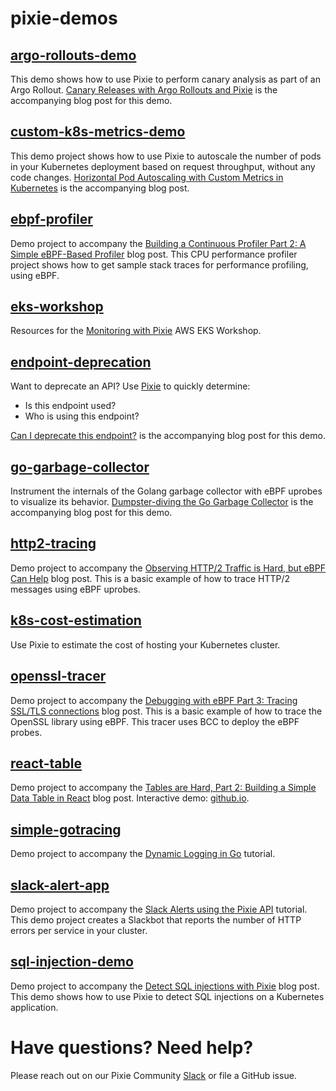 # pixie-demos

## [argo-rollouts-demo](https://github.com/pixie-io/pixie-demos/tree/main/argo-rollouts-demo)

This demo shows how to use Pixie to perform canary analysis as part of an Argo Rollout. [Canary Releases with Argo Rollouts and Pixie](https://blog.px.dev/argo-rollouts) is the accompanying blog post for this demo.

## [custom-k8s-metrics-demo](https://github.com/pixie-io/pixie-demos/tree/main/custom-k8s-metrics-demo)

This demo project shows how to use Pixie to autoscale the number of pods in your Kubernetes deployment based on request throughput, without any code changes. [Horizontal Pod Autoscaling with Custom Metrics in Kubernetes](https://blog.px.dev/autoscaling-custom-k8s-metric) is the accompanying blog post.

## [ebpf-profiler](https://github.com/pixie-io/pixie-demos/tree/main/ebpf-profiler)

Demo project to accompany the [Building a Continuous Profiler Part 2: A Simple eBPF-Based Profiler](https://blog.px.dev/cpu-profiling-2/) blog post. This CPU performance profiler project shows how to get sample stack traces for performance profiling, using eBPF.

## [eks-workshop](https://github.com/pixie-io/pixie-demos/tree/main/eks-workshop)

Resources for the [Monitoring with Pixie](https://www.eksworkshop.com/intermediate/241_pixie/) AWS EKS Workshop.

## [endpoint-deprecation](https://github.com/pixie-io/pixie-demos/tree/main/endpoint-deprecation)

Want to deprecate an API? Use [Pixie](https://github.com/pixie-io/pixie) to quickly determine:

- Is this endpoint used?
- Who is using this endpoint?

[Can I deprecate this endpoint?](https://blog.px.dev/endpoint-deprecation) is the accompanying blog post for this demo.

## [go-garbage-collector](https://github.com/pixie-io/pixie-demos/tree/main/go-garbage-collector)

Instrument the internals of the Golang garbage collector with eBPF uprobes to visualize its behavior. [Dumpster-diving the Go Garbage Collector](https://blog.px.dev/go-garbage-collector) is the accompanying blog post for this demo.

## [http2-tracing](https://github.com/pixie-io/pixie-demos/tree/main/http2-tracing)

Demo project to accompany the [Observing HTTP/2 Traffic is Hard, but eBPF Can Help](https://blog.px.dev/ebpf-http2-tracing/) blog post. This is a basic example of how to trace HTTP/2 messages using eBPF uprobes.

## [k8s-cost-estimation](https://github.com/pixie-io/pixie-demos/tree/main/k8s-cost-estimation)

Use Pixie to estimate the cost of hosting your Kubernetes cluster.

## [openssl-tracer](https://github.com/pixie-io/pixie-demos/tree/main/openssl-tracer)

Demo project to accompany the [Debugging with eBPF Part 3: Tracing SSL/TLS connections](https://blog.px.dev/ebpf-openssl-tracing/) blog post. This is a basic example of how to trace the OpenSSL library using eBPF. This tracer uses BCC to deploy the eBPF probes.

## [react-table](https://github.com/pixie-io/pixie-demos/tree/main/react-table)

Demo project to accompany the [Tables are Hard, Part 2: Building a Simple Data Table in React](https://blog.px.dev/tables-are-hard-2) blog post. Interactive demo: [github.io](https://pixie-io.github.io/pixie-demos/react-table).

## [simple-gotracing](https://github.com/pixie-io/pixie-demos/tree/main/simple-gotracing)

Demo project to accompany the [Dynamic Logging in Go](https://docs.pixielabs.ai/tutorials/custom-data/dynamic-go-logging/) tutorial.

## [slack-alert-app](https://github.com/pixie-io/pixie-demos/tree/main/slack-alert-app)

Demo project to accompany the [Slack Alerts using the Pixie API](https://docs.pixielabs.ai/tutorials/integrations/slackbot-alert/) tutorial. This demo project creates a Slackbot that reports the number of HTTP errors per service in your cluster.

## [sql-injection-demo](https://github.com/pixie-io/pixie-demos/tree/main/sql-injection-demo)

Demo project to accompany the [Detect SQL injections with Pixie](https://blog.px.dev/sql-injection/) blog post. This demo shows how to use Pixie to detect SQL injections on a Kubernetes application.

# Have questions? Need help?

Please reach out on our Pixie Community [Slack](https://slackin.px.dev/) or file a GitHub issue.
